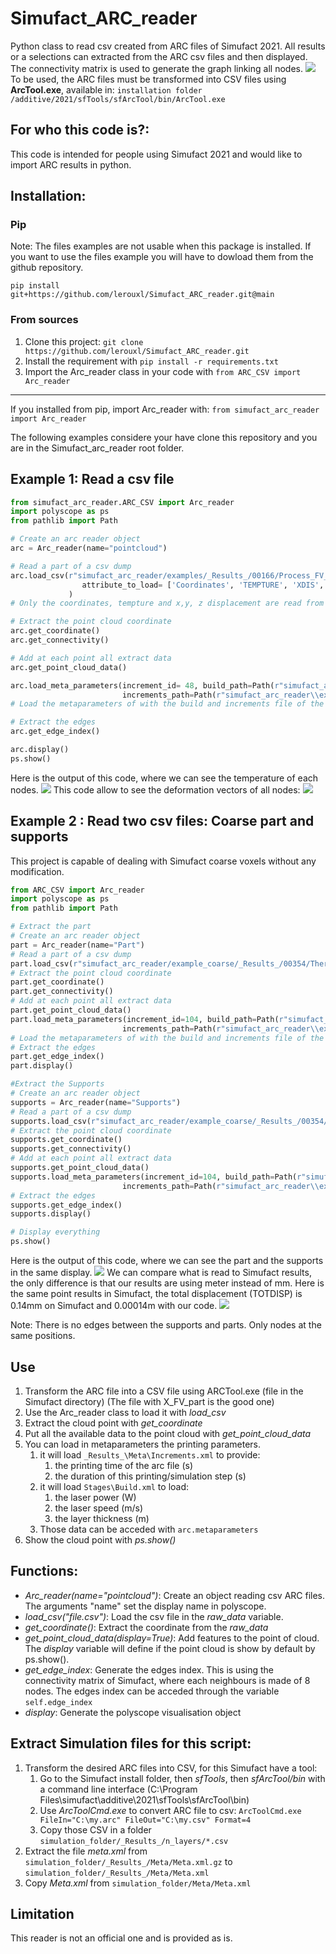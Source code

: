 # Simufact_ARC_reader
Python class to read csv created from ARC files of Simufact 2021.
All results or a selections can extracted from the ARC csv files and then displayed. 
The connectivity matrix is used to generate the graph linking all nodes.
<img src="https://github.com/hy-son/Simufact_ARC_reader/blob/main/imgs/part_166_TEMPTURE.PNG?raw=true" >
To be used, the ARC files must be transformed into CSV files using **ArcTool.exe**, available in:
```installation folder /additive/2021/sfTools/sfArcTool/bin/ArcTool.exe```

## For who this code is?:
This code is intended for people using Simufact 2021 and would like to import ARC results in python.

## Installation:
### Pip
Note: The files examples are not usable when this package is installed. If you want to use the files example you will have to dowload them from the github repository.

```pip install git+https://github.com/lerouxl/Simufact_ARC_reader.git@main```

### From sources
1. Clone this project: ```git clone https://github.com/lerouxl/Simufact_ARC_reader.git```
2. Install the requirement with `pip install -r requirements.txt`
3. Import the Arc_reader class in your code with `from ARC_CSV import Arc_reader`

___

If you installed from pip, import Arc_reader with:
 ```from simufact_arc_reader import Arc_reader```

The following examples considere your have clone this repository and you are in the Simufact_arc_reader root folder.

## Example 1: Read a csv file

```python
from simufact_arc_reader.ARC_CSV import Arc_reader
import polyscope as ps
from pathlib import Path

# Create an arc reader object
arc = Arc_reader(name="pointcloud")

# Read a part of a csv dump
arc.load_csv(r"simufact_arc_reader/examples/_Results_/00166/Process_FV_part_166.csv",
                attribute_to_load= ['Coordinates', 'TEMPTURE', 'XDIS', 'YDIS', 'ZDIS']
             )
# Only the coordinates, tempture and x,y, z displacement are read from the file.

# Extract the point cloud coordinate
arc.get_coordinate()
arc.get_connectivity()

# Add at each point all extract data
arc.get_point_cloud_data()

arc.load_meta_parameters(increment_id= 48, build_path=Path(r"simufact_arc_reader\\examples\\Stages\\Build.xml"),
                         increments_path=Path(r"simufact_arc_reader\\examples\\_Results_\\Meta\\Increments.xml"))
# Load the metaparameters of with the build and increments file of the 48th simulation step

# Extract the edges
arc.get_edge_index()

arc.display()
ps.show()
```
Here is the output of this code, where we can see the temperature of each nodes.
<img src="https://github.com/hy-son/Simufact_ARC_reader/blob/main/imgs/part_166_TEMPTURE.PNG?raw=true" >
This code allow to see the deformation vectors of all nodes:
<img src="https://github.com/hy-son/Simufact_ARC_reader/blob/main/imgs/part_166_Deformation_vectors.PNG?raw=true" >

## Example 2 : Read two csv files: Coarse part and supports
This project is capable of dealing with Simufact coarse voxels without any modification.
```python
from ARC_CSV import Arc_reader
import polyscope as ps
from pathlib import Path

# Extract the part
# Create an arc reader object
part = Arc_reader(name="Part")
# Read a part of a csv dump
part.load_csv(r"simufact_arc_reader/example_coarse/_Results_/00354/Thermomechanical-Simu_FV_part_354.csv" )
# Extract the point cloud coordinate
part.get_coordinate()
part.get_connectivity()
# Add at each point all extract data
part.get_point_cloud_data()
part.load_meta_parameters(increment_id=104, build_path=Path(r"simufact_arc_reader\\example_coarse\\Stages\\Build.xml"),
                         increments_path=Path(r"simufact_arc_reader\\example_coarse\\_Results_\\Meta\\Increments.xml"))
# Load the metaparameters of with the build and increments file of the 104th simulation step
# Extract the edges
part.get_edge_index()
part.display()

#Extract the Supports
# Create an arc reader object
supports = Arc_reader(name="Supports")
# Read a part of a csv dump
supports.load_csv(r"simufact_arc_reader/example_coarse/_Results_/00354/Thermomechanical-Simu_FV_supports_354.csv" )
# Extract the point cloud coordinate
supports.get_coordinate()
supports.get_connectivity()
# Add at each point all extract data
supports.get_point_cloud_data()
supports.load_meta_parameters(increment_id=104, build_path=Path(r"simufact_arc_reader\\example_coarse\\Stages\\Build.xml"),
                         increments_path=Path(r"simufact_arc_reader\\example_coarse\\_Results_\\Meta\\Increments.xml"))
# Extract the edges
supports.get_edge_index()
supports.display()

# Display everything
ps.show() 
```
Here is the output of this code, where we can see the part and the supports in the same display.
<img src="https://github.com/hy-son/Simufact_ARC_reader/blob/main/imgs/Read_thermomecha_simulation.PNG?raw=true" >
We can compare what is read to Simufact results, the only difference is that our results are using meter instead of mm.
Here is the same point results in Simufact, the total displacement (TOTDISP) is 0.14mm on Simufact and 0.00014m with our code.
<img src="https://github.com/hy-son/Simufact_ARC_reader/blob/main/imgs/Simufact_thermomecha_simulation.PNG?raw=true" >

Note: There is no edges between the supports and parts. Only nodes at the same positions.

## Use
1. Transform the ARC file into a CSV file using ARCTool.exe (file in the Simufact directory) (The file with X_FV_part is the good one)
2. Use the Arc_reader class to load it with *load_csv*
3. Extract the cloud point with *get_coordinate*
4. Put all the available data to the point cloud with *get_point_cloud_data*
5. You can load in metaparameters the printing parameters.
   1. it will load `_Results_\Meta\Increments.xml` to provide:
      1. the printing time of the arc file (s)
      2. the duration of this printing/simulation step (s)
   2. it will load `Stages\Build.xml` to load:
      1. the laser power (W)
      2. the laser speed (m/s)
      3. the layer thickness (m)
   3. Those data can be acceded with `arc.metaparameters`
6. Show the cloud point with *ps.show()*

## Functions:
- *Arc_reader(name="pointcloud")*: Create an object reading csv ARC files. The arguments "name" set the display name in polyscope. 
- *load_csv("file.csv")*: Load the csv file in the *raw_data* variable.
- *get_coordinate()*: Extract the coordinate from the *raw_data*
- *get_point_cloud_data(display=True)*: Add features to the point of cloud. The *display* variable will define if the point cloud is show by default by ps.show().
- *get_edge_index*: Generate the edges index. This is using the connectivity matrix of Simufact, where each neighbours is made of 8 nodes. The edges index can be acceded through the variable `self.edge_index`
- *display*: Generate the polyscope visualisation object

## Extract Simulation files for this script:
1. Transform the desired ARC files into CSV, for this Simufact have a tool:
   1. Go to the Simufact install folder, then *sfTools*, then *sfArcTool/bin* with a command line interface (C:\Program Files\simufact\additive\2021\sfTools\sfArcTool\bin)
   2. Use *ArcToolCmd.exe* to convert ARC file to csv: ```ArcToolCmd.exe FileIn="C:\my.arc" FileOut="C:\my.csv" Format=4```
   3. Copy those CSV in a folder ```simulation_folder/_Results_/n_layers/*.csv```
2. Extract the file *meta.xml* from ```simulation_folder/_Results_/Meta/Meta.xml.gz``` to ```simulation_folder/_Results_/Meta/Meta.xml```
3. Copy *Meta.xml* from ```simulation_folder/Meta/Meta.xml```


## Limitation
This reader is not an official one and is provided as is.
